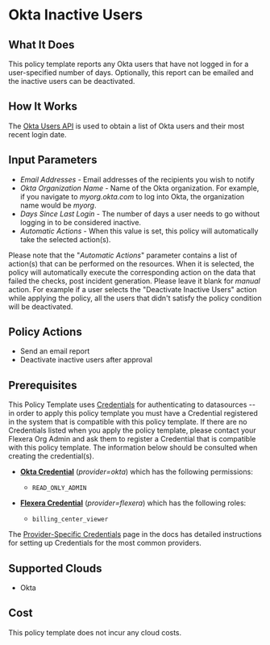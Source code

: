 # Okta Inactive Users

## What It Does

This policy template reports any Okta users that have not logged in for a user-specified number of days. Optionally, this report can be emailed and the inactive users can be deactivated.

## How It Works

The [Okta Users API](https://developer.okta.com/docs/reference/api/users/#list-users) is used to obtain a list of Okta users and their most recent login date.

## Input Parameters

- *Email Addresses* - Email addresses of the recipients you wish to notify
- *Okta Organization Name* - Name of the Okta organization. For example, if you navigate to *myorg.okta.com* to log into Okta, the organization name would be *myorg*.
- *Days Since Last Login* - The number of days a user needs to go without logging in to be considered inactive.
- *Automatic Actions* - When this value is set, this policy will automatically take the selected action(s).

Please note that the "*Automatic Actions*" parameter contains a list of action(s) that can be performed on the resources. When it is selected, the policy will automatically execute the corresponding action on the data that failed the checks, post incident generation. Please leave it blank for *manual* action.
For example if a user selects the "Deactivate Inactive Users" action while applying the policy, all the users that didn't satisfy the policy condition will be deactivated.

## Policy Actions

- Send an email report
- Deactivate inactive users after approval

## Prerequisites

This Policy Template uses [Credentials](https://docs.flexera.com/flexera/EN/Automation/ManagingCredentialsExternal.htm) for authenticating to datasources -- in order to apply this policy template you must have a Credential registered in the system that is compatible with this policy template. If there are no Credentials listed when you apply the policy template, please contact your Flexera Org Admin and ask them to register a Credential that is compatible with this policy template. The information below should be consulted when creating the credential(s).

- [**Okta Credential**](https://docs.flexera.com/flexera/EN/Automation/GenericCredentials.htm#automationadmin_3335267112_1121389) (*provider=okta*) which has the following permissions:
  - `READ_ONLY_ADMIN`

- [**Flexera Credential**](https://docs.flexera.com/flexera/EN/Automation/ProviderCredentials.htm) (*provider=flexera*) which has the following roles:
  - `billing_center_viewer`

The [Provider-Specific Credentials](https://docs.flexera.com/flexera/EN/Automation/ProviderCredentials.htm) page in the docs has detailed instructions for setting up Credentials for the most common providers.

## Supported Clouds

- Okta

## Cost

This policy template does not incur any cloud costs.
